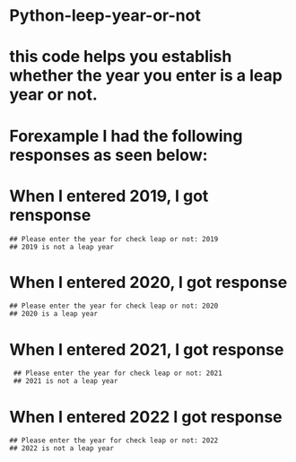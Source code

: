 # Python-leep-year-or-not
# this code helps you establish whether the year you enter is a leap year or not.
# Forexample I had the following responses as seen below:

# When I entered 2019, I got rensponse
    ## Please enter the year for check leap or not: 2019
    ## 2019 is not a leap year

# When I entered 2020, I got response
    ## Please enter the year for check leap or not: 2020
    ## 2020 is a leap year

# When I entered 2021, I got response
     ## Please enter the year for check leap or not: 2021
     ## 2021 is not a leap year
     
# When I entered 2022 I got response
    ## Please enter the year for check leap or not: 2022
    ## 2022 is not a leap year


